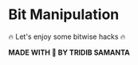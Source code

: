 # Bit Manipulation


:fire: Let's enjoy some bitwise hacks :fire:

******MADE WITH :blue_heart: BY TRIDIB SAMANTA******
